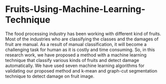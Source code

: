# Fruits-Using-Machine-Learning-Technique
The food processing industry has been working with different kind of fruits. Most of the industries who are classifying the classes and the damages of fruit are manual. As a result of manual classification, it will become a challenging task for human as it is costly and time consuming. So, in this research work, we have proposed a method with a machine learning technique that classify various kinds of fruits and detect damage automatically. We have used seven machine learning algorithms for validating our proposed method and k-mean and graph-cut segmentation technique to detect damage on fruit image.
